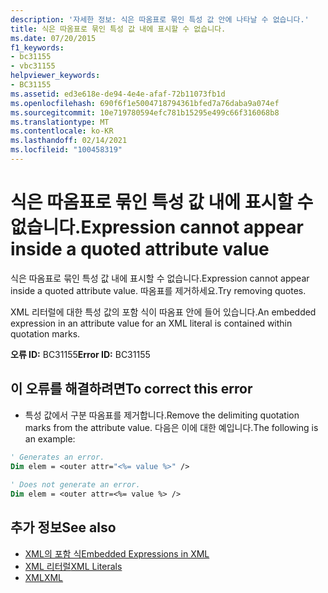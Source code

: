 ```yaml
---
description: '자세한 정보: 식은 따옴표로 묶인 특성 값 안에 나타날 수 없습니다.'
title: 식은 따옴표로 묶인 특성 값 내에 표시할 수 없습니다.
ms.date: 07/20/2015
f1_keywords:
- bc31155
- vbc31155
helpviewer_keywords:
- BC31155
ms.assetid: ed3e618e-de94-4e4e-afaf-72b11073fb1d
ms.openlocfilehash: 690f6f1e5004718794361bfed7a76daba9a074ef
ms.sourcegitcommit: 10e719780594efc781b15295e499c66f316068b8
ms.translationtype: MT
ms.contentlocale: ko-KR
ms.lasthandoff: 02/14/2021
ms.locfileid: "100458319"
---
```

# <a name="expression-cannot-appear-inside-a-quoted-attribute-value"></a><span data-ttu-id="e6e51-103">식은 따옴표로 묶인 특성 값 내에 표시할 수 없습니다.</span><span class="sxs-lookup"><span data-stu-id="e6e51-103">Expression cannot appear inside a quoted attribute value</span></span>

<span data-ttu-id="e6e51-104">식은 따옴표로 묶인 특성 값 내에 표시할 수 없습니다.</span><span class="sxs-lookup"><span data-stu-id="e6e51-104">Expression cannot appear inside a quoted attribute value.</span></span> <span data-ttu-id="e6e51-105">따옴표를 제거하세요.</span><span class="sxs-lookup"><span data-stu-id="e6e51-105">Try removing quotes.</span></span>  
  
 <span data-ttu-id="e6e51-106">XML 리터럴에 대한 특성 값의 포함 식이 따옴표 안에 들어 있습니다.</span><span class="sxs-lookup"><span data-stu-id="e6e51-106">An embedded expression in an attribute value for an XML literal is contained within quotation marks.</span></span>  
  
 <span data-ttu-id="e6e51-107">**오류 ID:** BC31155</span><span class="sxs-lookup"><span data-stu-id="e6e51-107">**Error ID:** BC31155</span></span>  
  
## <a name="to-correct-this-error"></a><span data-ttu-id="e6e51-108">이 오류를 해결하려면</span><span class="sxs-lookup"><span data-stu-id="e6e51-108">To correct this error</span></span>  
  
- <span data-ttu-id="e6e51-109">특성 값에서 구분 따옴표를 제거합니다.</span><span class="sxs-lookup"><span data-stu-id="e6e51-109">Remove the delimiting quotation marks from the attribute value.</span></span> <span data-ttu-id="e6e51-110">다음은 이에 대한 예입니다.</span><span class="sxs-lookup"><span data-stu-id="e6e51-110">The following is an example:</span></span>  
  
```vb  
' Generates an error.  
Dim elem = <outer attr="<%= value %>" />  
  
' Does not generate an error.  
Dim elem = <outer attr=<%= value %> />  
```  
  
## <a name="see-also"></a><span data-ttu-id="e6e51-111">추가 정보</span><span class="sxs-lookup"><span data-stu-id="e6e51-111">See also</span></span>

- [<span data-ttu-id="e6e51-112">XML의 포함 식</span><span class="sxs-lookup"><span data-stu-id="e6e51-112">Embedded Expressions in XML</span></span>](../programming-guide/language-features/xml/embedded-expressions-in-xml.md)
- [<span data-ttu-id="e6e51-113">XML 리터럴</span><span class="sxs-lookup"><span data-stu-id="e6e51-113">XML Literals</span></span>](../language-reference/xml-literals/index.md)
- [<span data-ttu-id="e6e51-114">XML</span><span class="sxs-lookup"><span data-stu-id="e6e51-114">XML</span></span>](../programming-guide/language-features/xml/index.md)
